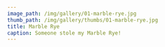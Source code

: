 ```yaml
---
image_path: /img/gallery/01-marble-rye.jpg
thumb_path: /img/gallery/thumbs/01-marble-rye.jpg
title: Marble Rye
caption: Someone stole my Marble Rye!
---
```

